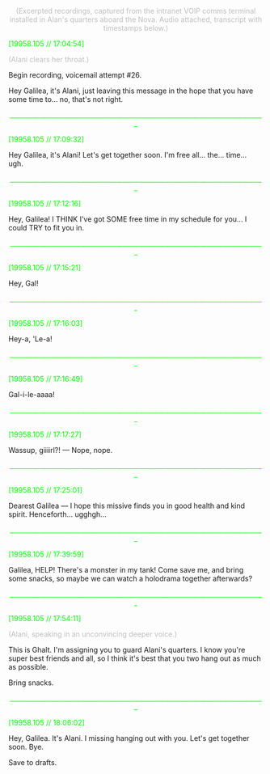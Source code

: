 <p align="center"><font color="#BFBFBF">(Excerpted recordings, captured from the intranet VOIP comms terminal installed in Alan's quarters aboard the Nova. Audio attached, transcript with timestamps below.)</font></p>

<font color="#00FF00">[19958.105 // 17:04:54]</font>

<font color="#BFBFBF">(Alani clears her throat.)</font>

Begin recording, voicemail attempt #26.

Hey Galilea, it's Alani, just leaving this message in the hope that you have some time to... no, that's not right.
<p align="center"><font color="#00FF00">_______________________________________________________________________________</font></p>

<font color="#00FF00">[19958.105 // 17:09:32]</font>

Hey Galilea, it's Alani! Let's get together soon. I'm free all... the... time... ugh.
<p align="center"><font color="#00FF00">_______________________________________________________________________________</font></p>

<font color="#00FF00">[19958.105 // 17:12:16]</font>

Hey, Galilea! I THINK I've got SOME free time in my schedule for you... I could TRY to fit you in.
<p align="center"><font color="#00FF00">_______________________________________________________________________________</font></p>

<font color="#00FF00">[19958.105 // 17:15:21]</font>

Hey, Gal!
<p align="center"><font color="#00FF00">_______________________________________________________________________________</font></p>

<font color="#00FF00">[19958.105 // 17:16:03]</font>

Hey-a, 'Le-a!
<p align="center"><font color="#00FF00">_______________________________________________________________________________</font></p>

<font color="#00FF00">[19958.105 // 17:16:49]</font>

Gal-i-le-aaaa!
<p align="center"><font color="#00FF00">_______________________________________________________________________________</font></p>

<font color="#00FF00">[19958.105 // 17:17:27]</font>

Wassup, giiiirl?! — Nope, nope.
<p align="center"><font color="#00FF00">_______________________________________________________________________________</font></p>

<font color="#00FF00">[19958.105 // 17:25:01]</font>

Dearest Galilea — I hope this missive finds you in good health and kind spirit. Henceforth... ugghgh...
<p align="center"><font color="#00FF00">_______________________________________________________________________________</font></p>

<font color="#00FF00">[19958.105 // 17:39:59]</font>

Galilea, HELP! There's a monster in my tank! Come save me, and bring some snacks, so maybe we can watch a holodrama together afterwards?
<p align="center"><font color="#00FF00">_______________________________________________________________________________</font></p>

<font color="#00FF00">[19958.105 // 17:54:11]</font>

<font color="#BFBFBF">(Alani, speaking in an unconvincing deeper voice.)</font>

This is Ghalt. I'm assigning you to guard Alani's quarters. I know you're super best friends and all, so I think it's best that you two hang out as much as possible.

Bring snacks.
<p align="center"><font color="#00FF00">_______________________________________________________________________________</font></p>

<font color="#00FF00">[19958.105 // 18:06:02]</font>

Hey, Galilea. It's Alani. I missing hanging out with you. Let's get together soon. Bye.

Save to drafts.